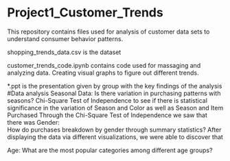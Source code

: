 # Project1_Customer_Trends
This repository contains files used for analysis of customer data sets to understand consumer behavior patterns.

shopping_trends_data.csv is the dataset

customer_trends_code.ipynb contains code used for massaging and analyzing data. Creating visual graphs to figure out different trends.

*.ppt is the presentation given by group with the key findings of the analysis
#Data analysis 
Seasonal Data: 
  Is there variation in purchasing patterns with seasons? 
    Chi-Square Test of Independence to see if there is statistical significance in the variation of Season and Color as well as Season and Item Purchased
    Through the Chi-Square Test of Independence we saw that there was 
Gender:  
  How do purchases breakdown by gender through summary statistics? 
    After displaying the data via different visualizations, we were able to discover that 

Age: 
  What are the most popular categories among different age groups?
    
